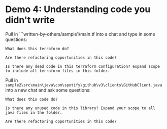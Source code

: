 # Demo 4:  Understanding code you didn't write

Pull in ```written-by-others/sample1/main.tf into a chat and type in some questions:
```
What does this terraform do?

Are there refactoring opportunities in this code?

Is there any dead code in this terraform configuration? expand scope to include all terraform files in this folder.
```

Pull in ```sample2\src\main\java\com\spotify\github\v3\clients\GitHubClient.java``` into a new chat and ask some questions:
```
What does this code do?

Is there any unused code in this library? Expand your scope to all java files in the folder.

Are there refactoring opportunities in this code?
```